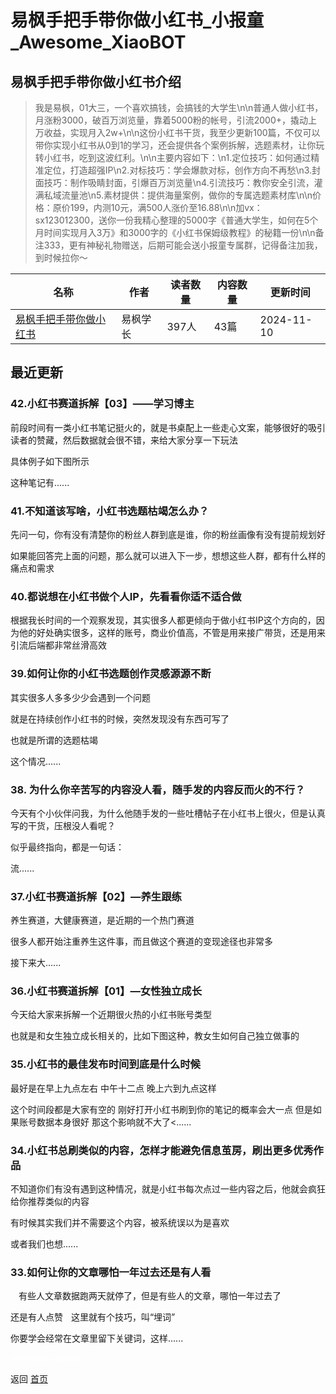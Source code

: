 # 易枫手把手带你做小红书_小报童_Awesome_XiaoBOT

## 易枫手把手带你做小红书介绍
> 我是易枫，01大三，一个喜欢搞钱，会搞钱的大学生\n\n普通人做小红书，月涨粉3000，破百万浏览量，靠着5000粉的帐号，引流2000+，撬动上万收益，实现月入2w+\n\n这份小红书干货，我至少更新100篇，不仅可以带你实现小红书从0到1的学习，还会提供各个案例拆解，选题素材，让你玩转小红书，吃到这波红利。\n\n主要内容如下：\n1.定位技巧：如何通过精准定位，打造超强IP\n2.对标技巧：学会爆款对标，创作方向不再愁\n3.封面技巧：制作吸睛封面，引爆百万浏览量\n4.引流技巧：教你安全引流，灌满私域流量池\n5.素材提供：提供海量案例，做你的专属选题素材库\n\n价格：原价199，内测10元，满500人涨价至16.88\n\n加vx：sx123012300，送你一份我精心整理的5000字《普通大学生，如何在5个月时间实现月入3万》和3000字的《小红书保姆级教程》的秘籍一份\n\n备注333，更有神秘礼物赠送，后期可能会送小报童专属群，记得备注加我，到时候拉你～  
  


|名称|作者|读者数量|内容数量|更新时间|
|---|---|---|---|---|
|[易枫手把手带你做小红书](https://xiaobot.net/p/sx123012300?refer=0b133df9-27dc-423b-8101-639049001c13)|易枫学长|397人|43篇|2024-11-10|

## 最近更新
### 42.小红书赛道拆解【03】——学习博主

前段时间有一类小红书笔记挺火的，就是书桌配上一些走心文案，能够很好的吸引读者的赞藏，然后数据就会很不错，来给大家分享一下玩法

具体例子如下图所示

这种笔记有......

### 41.不知道该写啥，小红书选题枯竭怎么办？

先问一句，你有没有清楚你的粉丝人群到底是谁，你的粉丝画像有没有提前规划好

如果能回答完上面的问题，那么就可以进入下一步，想想这些人群，都有什么样的痛点和需求

### 40.都说想在小红书做个人IP，先看看你适不适合做

根据我长时间的一个观察发现，其实很多人都更倾向于做小红书IP这个方向的，因为他的好处确实很多，这样的账号，商业价值高，不管是用来接广带货，还是用来引流后端都非常丝滑高效

### 39.如何让你的小红书选题创作灵感源源不断

其实很多人多多少少会遇到一个问题

就是在持续创作小红书的时候，突然发现没有东西可写了

也就是所谓的选题枯竭

这个情况......

### 38\. 为什么你辛苦写的内容没人看，随手发的内容反而火的不行？

今天有个小伙伴问我，为什么他随手发的一些吐槽帖子在小红书上很火，但是认真写的干货，压根没人看呢？

似乎最终指向，都是一句话：

流......

### 37.小红书赛道拆解【02】—养生跟练

养生赛道，大‮康健‬赛道，是‮期近‬的一个‮门热‬赛道

很多人都‮始开‬注重养生这件事，而‮做且‬这个赛‮的道‬变现途径‮非也‬常多

接下来大......

### 36.小红书赛道拆解【01】—女性独立成长

今天给大家来拆解一个近期很火热的小红书账号类型

也就是和女生独立成长相关的，比如下图这种，教女生如何自己独立做事的

### 35.小红书的最佳发布时间到底是什么时候

最好是在早上九点左右 中午十二点 晚上六到九点这样

这个时间段都是大家有空的 刚好打开小红书刷到你的笔记的概率会大一点 但是如果账号数据本身很好 那这个影响就不大了<......

### 34.小红书总刷类似的内容，怎样才能避免信息茧房，刷出更多优秀作品

不知道你们有没有遇到这种情况，就是小红书每次点过一些内容之后，他就会疯狂给你推荐类似的内容

有时候其实我们并不需要这个内容，被系统误以为是喜欢

或者我们也想......

### 33.如何让你的文章哪怕一年过去还是有人看

ㅤ有些人文章数据跑两天就停了，但是有些人的文章，哪怕一年过去了

还是有人点赞ㅤ这里就有个技巧，叫“埋词”

你要学会经常在文章里留下关键词，这样......


<a href="https://github.com/Reno9527/awesome-xiaobot" style="color: white; text-decoration: none;">awesome-xiaobot</a>

返回 [首页](../README.md)
